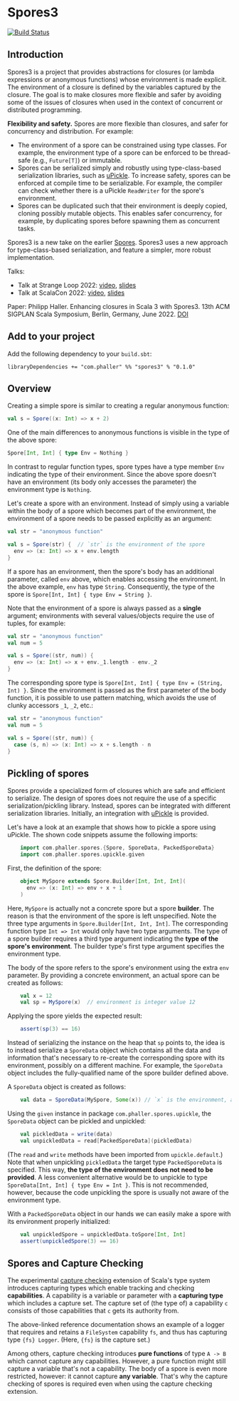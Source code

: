 # Spores3

[![Build Status](https://github.com/phaller/spores3/actions/workflows/build-test.yml/badge.svg)](https://github.com/phaller/spores3/actions)

## Introduction

Spores3 is a project that provides abstractions for closures (or lambda expressions or anonymous functions) whose environment is made explicit. The environment of a closure is defined by the variables captured by the closure. The goal is to make closures more flexible and safer by avoiding some of the issues of closures when used in the context of concurrent or distributed programming.

**Flexibility and safety.** Spores are more flexible than closures, and safer for concurrency and distribution. For example:
- The environment of a spore can be constrained using type classes. For example, the environment type of a spore can be enforced to be thread-safe (e.g., `Future[T]`) or immutable.
- Spores can be serialized simply and robustly using type-class-based serialization libraries, such as [uPickle](https://com-lihaoyi.github.io/upickle/). To increase safety, spores can be enforced at compile time to be serializable. For example, the compiler can check whether there is a uPickle `ReadWriter` for the spore's environment.
- Spores can be duplicated such that their environment is deeply copied, cloning possibly mutable objects. This enables safer concurrency, for example, by duplicating spores before spawning them as concurrent tasks.

Spores3 is a new take on the earlier
[Spores](https://scalacenter.github.io/spores/spores.html). Spores3
uses a new approach for type-class-based serialization, and feature a
simpler, more robust implementation.

Talks:
- Talk at Strange Loop 2022: [video](https://www.youtube.com/watch?v=UN4yv8YYDDY), [slides](https://speakerdeck.com/phaller/how-to-avoid-safety-hazards-when-using-closures-in-scala)
- Talk at ScalaCon 2022: [video](https://skillsmatter.com/skillscasts/18029-how-to-avoid-safety-hazards-when-using-closures-in-scala), [slides](https://speakerdeck.com/phaller/how-to-avoid-safety-hazards-when-using-closures-in-scala-f9997f74-8e94-41fe-9dd9-eda198fc28f7)

Paper: Philipp Haller. Enhancing closures in Scala 3 with Spores3. 13th ACM SIGPLAN Scala Symposium, Berlin, Germany, June 2022. [DOI](https://doi.org/10.1145/3550198.3550428)

## Add to your project

Add the following dependency to your `build.sbt`:

```
libraryDependencies += "com.phaller" %% "spores3" % "0.1.0"
```

## Overview

Creating a simple spore is similar to creating a regular anonymous
function:

```scala
val s = Spore((x: Int) => x + 2)
```

One of the main differences to anonymous functions is visible in the
type of the above spore:

```scala
Spore[Int, Int] { type Env = Nothing }
```

In contrast to regular function types, spore types have a type member
`Env` indicating the type of their environment. Since the above spore
doesn't have an environment (its body only accesses the parameter) the
environment type is `Nothing`.

Let's create a spore with an environment. Instead of simply using a
variable within the body of a spore which becomes part of the
environment, the environment of a spore needs to be passed explicitly
as an argument:

```scala
val str = "anonymous function"

val s = Spore(str) {  // `str` is the environment of the spore
  env => (x: Int) => x + env.length
}
```

If a spore has an environment, then the spore's body has an additional
parameter, called `env` above, which enables accessing the
environment.  In the above example, `env` has type
`String`. Consequently, the type of the spore is `Spore[Int, Int] {
type Env = String }`.

Note that the environment of a spore is always passed as a **single**
argument; environments with several values/objects require the use of
tuples, for example:

```scala
val str = "anonymous function"
val num = 5

val s = Spore((str, num)) {
  env => (x: Int) => x + env._1.length - env._2
}
```

The corresponding spore type is `Spore[Int, Int] { type Env = (String,
Int) }`. Since the environment is passed as the first parameter of the
body function, it is possible to use pattern matching, which avoids
the use of clunky accessors `_1`, `_2`, etc.:

```scala
val str = "anonymous function"
val num = 5

val s = Spore((str, num)) {
  case (s, n) => (x: Int) => x + s.length - n
}
```

## Pickling of spores

Spores provide a specialized form of closures which are safe and
efficient to serialize. The design of spores does not require the use
of a specific serialization/pickling library. Instead, spores can be
integrated with different serialization libraries. Initially, an
integration with [uPickle](https://com-lihaoyi.github.io/upickle/) is
provided.

Let's have a look at an example that shows how to pickle a spore using
uPickle. The shown code snippets assume the following imports:

```scala
    import com.phaller.spores.{Spore, SporeData, PackedSporeData}
    import com.phaller.spores.upickle.given
```

First, the definition of the spore:

```scala
    object MySpore extends Spore.Builder[Int, Int, Int](
      env => (x: Int) => env + x + 1
    )
```

Here, `MySpore` is actually not a concrete spore but a spore
**builder**. The reason is that the environment of the spore is left
unspecified. Note the three type arguments in `Spore.Builder[Int, Int,
Int]`.  The corresponding function type `Int => Int` would only have
two type arguments.  The type of a spore builder requires a third type
argument indicating the **type of the spore's environment**. The
builder type's first type argument specifies the environment type.

The body of the spore refers to the spore's environment using the
extra `env` parameter. By providing a concrete environment, an actual
spore can be created as follows:

```scala
    val x = 12
    val sp = MySpore(x)  // environment is integer value 12
```

Applying the spore yields the expected result:

```scala
    assert(sp(3) == 16)
```

Instead of serializing the instance on the heap that `sp` points to,
the idea is to instead serialize a `SporeData` object which contains
all the data and information that's necessary to re-create the
corresponding spore with its environment, possibly on a different
machine. For example, the `SporeData` object includes the
fully-qualified name of the spore builder defined above.

A `SporeData` object is created as follows:

```scala
    val data = SporeData(MySpore, Some(x)) // `x` is the environment, as before
```

Using the `given` instance in package `com.phaller.spores.upickle`, the
`SporeData` object can be pickled and unpickled:

```scala
    val pickledData = write(data)
    val unpickledData = read[PackedSporeData](pickledData)
```

(The `read` and `write` methods have been imported from
`upickle.default`.) Note that when unpickling `pickledData` the target
type `PackedSporeData` is specified. This way, **the type of the
environment does not need to be provided**. A less convenient
alternative would be to unpickle to type `SporeData[Int, Int] { type
Env = Int }`. This is not recommended, however, because the code
unpickling the spore is usually not aware of the environment type.

With a `PackedSporeData` object in our hands we can easily make a
spore with its environment properly initialized:

```scala
    val unpickledSpore = unpickledData.toSpore[Int, Int]
    assert(unpickledSpore(3) == 16)
```

## Spores and Capture Checking

The experimental [capture
checking](https://dotty.epfl.ch/docs/reference/experimental/cc.html)
extension of Scala's type system introduces capturing types which
enable tracking and checking **capabilities**. A capability is a
variable or parameter with a **capturing type** which includes a
capture set. The capture set of (the type of) a capability `c`
consists of those capabilities that `c` gets its authority from.

The above-linked reference documentation shows an example of a logger
that requires and retains a `FileSystem` capability `fs`, and thus has
capturing type `{fs} Logger`. (Here, `{fs}` is the capture set.)

Among others, capture checking introduces **pure functions** of type
`A -> B` which cannot capture any capabilities. However, a pure
function might still capture a variable that's not a capability. The
body of a spore is even more restricted, however: it cannot capture
**any variable**. That's why the capture checking of spores is
required even when using the capture checking extension.
